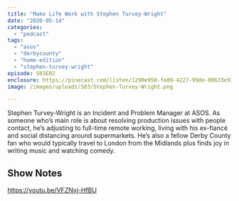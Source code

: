 ```yaml
---
title: "Make Life Work with Stephen Turvey-Wright"
date: "2020-05-14"
categories: 
  - "podcast"
tags: 
  - "asos"
  - "derbycounty"
  - "home-edition"
  - "stephen-turvey-wright"
episode: S03E02
enclosure: https://pinecast.com/listen/1290e950-fe89-4227-99de-00633e936d04.m4a
image: /images/uploads/S03/Stephen-Turvey-Wright.png

---
```


Stephen Turvey-Wright is an Incident and Problem Manager at ASOS. As someone who’s main role is about resolving production issues with people contact, he’s adjusting to full-time remote working, living with his ex-fiancé and social distancing around supermarkets. He’s also a fellow Derby County fan who would typically travel to London from the Midlands plus finds joy in writing music and watching comedy.

## Show Notes

https://youtu.be/VFZNvj-HfBU
